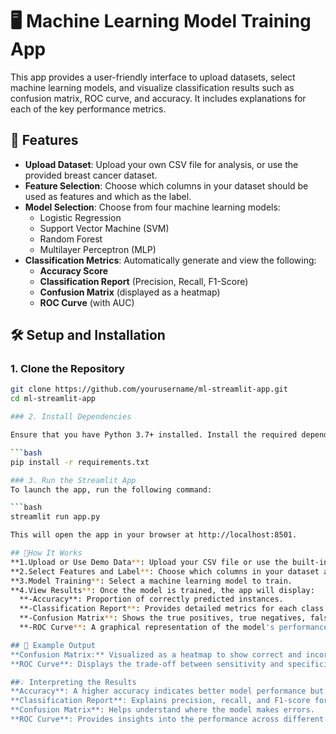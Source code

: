 # 🖥️ Machine Learning Model Training App

This app provides a user-friendly interface to upload datasets, select machine learning models, and visualize classification results such as confusion matrix, ROC curve, and accuracy. It includes explanations for each of the key performance metrics.

## 🚀 Features

- **Upload Dataset**: Upload your own CSV file for analysis, or use the provided breast cancer dataset.
- **Feature Selection**: Choose which columns in your dataset should be used as features and which as the label.
- **Model Selection**: Choose from four machine learning models:
  - Logistic Regression
  - Support Vector Machine (SVM)
  - Random Forest
  - Multilayer Perceptron (MLP)
- **Classification Metrics**: Automatically generate and view the following:
  - **Accuracy Score**
  - **Classification Report** (Precision, Recall, F1-Score)
  - **Confusion Matrix** (displayed as a heatmap)
  - **ROC Curve** (with AUC)

## 🛠️ Setup and Installation

### 1. Clone the Repository

```bash
git clone https://github.com/yourusername/ml-streamlit-app.git
cd ml-streamlit-app

### 2. Install Dependencies

Ensure that you have Python 3.7+ installed. Install the required dependencies using:

```bash
pip install -r requirements.txt

### 3. Run the Streamlit App
To launch the app, run the following command:

```bash
streamlit run app.py

This will open the app in your browser at http://localhost:8501.

## 📝How It Works
**1.Upload or Use Demo Data**: Upload your CSV file or use the built-in breast cancer dataset.
**2.Select Features and Label**: Choose which columns in your dataset are features and which column is the label (target variable).
**3.Model Training**: Select a machine learning model to train.
**4.View Results**: Once the model is trained, the app will display:
  **-Accuracy**: Proportion of correctly predicted instances.
  **-Classification Report**: Provides detailed metrics for each class.
  **-Confusion Matrix**: Shows the true positives, true negatives, false positives, and false negatives.
  **-ROC Curve**: A graphical representation of the model's performance, with the AUC value provided.

## 🎉 Example Output
**Confusion Matrix:** Visualized as a heatmap to show correct and incorrect predictions.
**ROC Curve**: Displays the trade-off between sensitivity and specificity, with the Area Under the Curve (AUC) provided.

##💡 Interpreting the Results
**Accuracy**: A higher accuracy indicates better model performance but should be considered along with other metrics, especially for imbalanced data.
**Classification Report**: Explains precision, recall, and F1-score for each class.
**Confusion Matrix**: Helps understand where the model makes errors.
**ROC Curve**: Provides insights into the performance across different thresholds.



